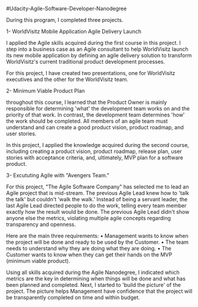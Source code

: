 #Udacity-Agile-Software-Developer-Nanodegree

During this program, I completed three projects. 

1- WorldVisitz Mobile Application Agile Delivery Launch

I applied the Agile skills acquired during the first course in this project. I step into a business case as an Agile consultant to help WorldVisitz launch its new mobile application by defining an agile delivery solution to transform WorldVisitz's current traditional product development processes. 

For this project, I have created two presentations, one for WorldVisitz executives and the other for the WorldVisitz team.



2- Minimum Viable Product Plan

throughout this course, I learned that the Product Owner is mainly responsible for determining 'what' the development team works on and the priority of that work. In contrast, the development team determines 'how' the work should be completed. All members of an agile team must understand and can create a good product vision, product roadmap, and user stories. 

In this project, I applied the knowledge acquired during the second course, including creating a product vision, product roadmap, release plan, user stories with acceptance criteria, and, ultimately, MVP plan for a software product.



3- Excututing Agile with "Avengers Team."

For this project, "The Agile Software Company" has selected me to lead an Agile project that is mid-stream. The previous Agile Lead knew how to 'talk the talk' but couldn't 'walk the walk.' Instead of being a servant leader, the last Agile Lead directed people to do the work, telling every team member exactly how the result would be done. The previous Agile Lead didn't show anyone else the metrics, violating multiple agile concepts regarding transparency and openness.

Here are the main three requirements:
•	Management wants to know when the project will be done and ready to be used by the Customer.
•	The team needs to understand why they are doing what they are doing.
•	The Customer wants to know when they can get their hands on the MVP (minimum viable product).

Using all skills acquired during the Agile Nanodegree, I indicated which metrics are the key in determining when things will be done and what has been planned and completed. Next, I started to 'build the picture' of the project. The picture helps Management have confidence that the project will be transparently completed on time and within budget.


